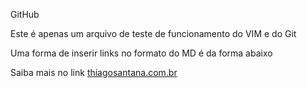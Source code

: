 GitHub


Este é apenas um arquivo de teste de funcionamento do VIM e do Git


Uma forma de inserir links no formato do MD é da forma abaixo

Saiba mais no link [thiagosantana.com.br](https://thiagosantana.com.br)
